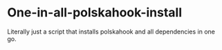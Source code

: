 # One-in-all-polskahook-install
Literally just a script that installs polskahook and all dependencies in one go.
